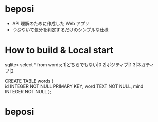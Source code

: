 # beposi

- API 理解のために作成した Web アプリ
- つぶやいて気分を判定するだけのシンプルな仕様

# How to build & Local start

sqlite> select \* from words;
1|どちらでもない|0
2|ポジティブ|1
3|ネガティブ|2

CREATE TABLE words (  
 id INTEGER NOT NULL PRIMARY KEY,
word TEXT NOT NULL,
mind INTEGER NOT NULL
);
# beposi

